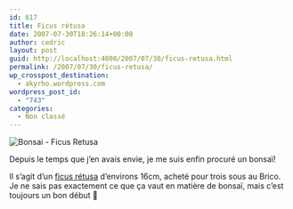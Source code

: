 ```yaml
---
id: 617
title: Ficus rétusa
date: 2007-07-30T18:26:14+00:00
author: cedric
layout: post
guid: http://localhost:4000/2007/07/30/ficus-retusa.html
permalink: /2007/07/30/ficus-retusa/
wp_crosspost_destination:
  - akyrho.wordpress.com
wordpress_post_id:
  - "743"
categories:
  - Non classé
---
```

![Bonsai - Ficus Retusa](/images/2007/07/montage-bonzai.jpg)

Depuis le temps que j’en avais envie, je me suis enfin procuré un bonsaï!

Il s’agit d’un [ficus rétusa](http://fr.wikipedia.org/wiki/Ficus_retusa) d’environs 16cm, acheté pour trois sous au Brico. Je ne sais pas exactement ce que ça vaut en matière de bonsaï, mais c’est toujours un bon début 🙂